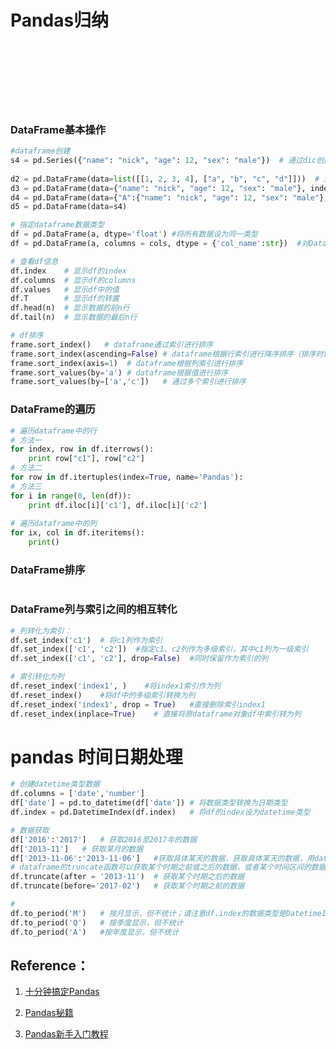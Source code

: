# Pandas归纳

<br>
<br>

<br>
<br>
<br>
<br>

### DataFrame基本操作

```python
#dataframe创建
s4 = pd.Series({"name": "nick", "age": 12, "sex": "male"})  # 通过dic创建Serise
 
d2 = pd.DataFrame(data=list([[1, 2, 3, 4], ["a", "b", "c", "d"]]))  # 通过list创建DataFrame
d3 = pd.DataFrame(data={"name": "nick", "age": 12, "sex": "male"}, index=list([1, 2, 3]))
d4 = pd.DataFrame(data={"A":{"name": "nick", "age": 12, "sex": "male"},"B":{"name": "nick", "age": 12, "sex": "male"}})
d5 = pd.DataFrame(data=s4)

# 指定dataframe数据类型
df = pd.DataFrame(a, dtype='float') #将所有数据设为同一类型
df = pd.DataFrame(a, columns = cols, dtype = {'col_name':str})  #对DataFrame中不同列设置不同的dtype

# 查看df信息
df.index    # 显示df的index
df.columns  # 显示df的columns
df.values   # 显示df中的值
df.T        # 显示df的转置
df.head(n)  # 显示数据的前n行
df.tail(n)  # 显示数据的最后n行

# df排序
frame.sort_index()   # dataframe通过索引进行排序
frame.sort_index(ascending=False) # dataframe根据行索引进行降序排序（排序时默认升序，调节ascending参数）
frame.sort_index(axis=1)  # dataframe根据列索引进行排序
frame.sort_values(by='a') # dataframe根据值进行排序
frame.sort_values(by=['a','c'])   # 通过多个索引进行排序

```
### DataFrame的遍历

```python
# 遍历dataframe中的行
# 方法一
for index, row in df.iterrows():
    print row["c1"], row["c2"]  
# 方法二
for row in df.itertuples(index=True, name='Pandas'):
# 方法三
for i in range(0, len(df)):
    print df.iloc[i]['c1'], df.iloc[i]['c2']
    
# 遍历dataframe中的列
for ix, col in df.iteritems():
    print()

```

### DataFrame排序

```python

```


### DataFrame列与索引之间的相互转化

```python
# 列转化为索引：
df.set_index('c1')  # 将c1列作为索引
df.set_index(['c1', 'c2'])  #指定c1、c2列作为多级索引，其中c1列为一级索引
df.set_index(['c1', 'c2'], drop=False)  #同时保留作为索引的列

# 索引转化为列
df.reset_index('index1', )    #将index1索引作为列
df.reset_index()    #将df中的多级索引转换为列
df.reset_index('index1', drop = True)   #直接删除索引index1
df.reset_index(inplace=True)    # 直接将原dataframe对象df中索引转为列
```


# pandas 时间日期处理

```python
# 创建datetime类型数据
df.columns = ['date','number']
df['date'] = pd.to_datetime(df['date']) # 将数据类型转换为日期类型
df.index = pd.DatetimeIndex(df.index)   # 将df的index设为datetime类型

# 数据获取
df['2016':'2017']   # 获取2016至2017年的数据
df['2013-11']   # 获取某月的数据
df['2013-11-06':'2013-11-06']   #获取具体某天的数据，获取具体某天的数据，用datafrme直接选取某天时会报错，而series的数据就没有问题，可以考虑用区间来获取某天的数据。
# dataframe的truncate函数可以获取某个时期之前或之后的数据，或者某个时间区间的数据，但一般建议直接用切片（slice），这样更为直观，方便。
df.truncate(after = '2013-11')  # 获取某个时期之后的数据
df.truncate(before='2017-02')   # 获取某个时期之前的数据

#
df.to_period('M')   # 按月显示，但不统计；请注意df.index的数据类型是DatetimeIndex，df_peirod的数据类型是PeriodIndex
df.to_period('Q')   # 按季度显示，但不统计
df.to_period('A')   #按年度显示，但不统计

```



## Reference：

1. [十分钟搞定Pandas](http://docs.bdpt.net/docs/pandastutorialcn/en/latest/10.html)

1. [Pandas秘籍](http://docs.bdpt.net/docs/pandastutorialcn/en/latest/21.html)

2. [Pandas新手入门教程](http://docs.bdpt.net/docs/pandastutorialcn/en/latest/31.html)